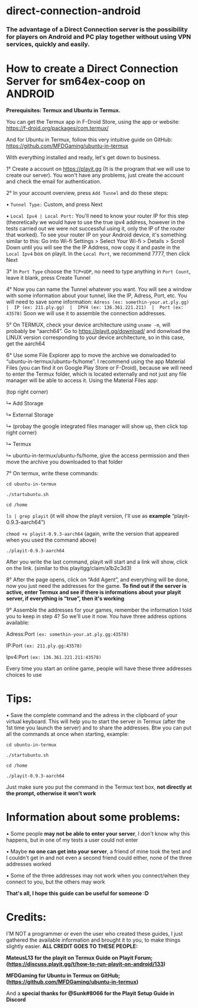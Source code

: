 # direct-connection-android

### The advantage of a Direct Connection server is the possibility for players on Android and PC play together without using VPN services, quickly and easily.

# **How to create a Direct Connection Server for sm64ex-coop on ANDROID**

**Prerequisites: Termux and Ubuntu in Termux.**

You can get the Termux app in F-Droid Store, using the app or website: <https://f-droid.org/packages/com.termux/>

And for Ubuntu in Termux, follow this very intuitive guide on GitHub: <https://github.com/MFDGaming/ubuntu-in-termux>

With everything installed and ready, let's get down to business. 

1° Create a account on <https://playit.gg> (It is the program that we will use to create our server). You won't have any problems, just create the account and check the email for authentication.

2° In your account overview, press `Add Tunnel` and do these steps:

 • `Tunnel Type:` Custom, and press Next

 • `Local Ipv4 | Local Port:` You'll need to know your router IP for this step (theoretically we would have to use the true ipv4 address, however in the tests carried out we were not successful using it, only the IP of the router that worked). To see your router IP on your Android device, it's something similar to this: Go into Wi-fi Settings > Select Your Wi-fi > Details > Scroll Down until you will see the the IP Address, now copy it and paste in the `Local Ipv4` box on playit. In the `Local Port`, we recommend 7777, then click Next

 

3° In `Port Type` choose the `TCP+UDP`, no need to type anything in `Port Count`, leave it blank, press Create Tunnel

4° Now you can name the Tunnel whatever you want. You will see a window with some information about your tunnel, like the IP, Adress, Port, etc. You will need to save some information: `Adress (ex: somethin-your.at.ply.gg)  |  IP (ex: 211.ply.gg)  |  IPV4 (ex: 136.361.221.211)  |  Port (ex: 43578)` Soon we will use it to assemble the connection addresses.

5° On TERMUX, check your device architecture using `uname -m`, will probably be “aarch64”. Go to <https://playit.gg/download/> and donwload the LINUX version corresponding to your device architecture, so in this case,  get the aarch64

6° Use some File Explorer app to move the archive we donwloaded to “ubuntu-in-termux/ubuntu-fs/home”. I recommend using the app Material Files (you can find it on Google Play Store or F-Droid), because we will need to enter the Termux folder, which is located externally and not just any file manager will be able to access it. Using the Material Files app: 

(top right corner)

↳ Add Storage 

↳ External Storage

↳ (probay the google integrated files manager will show up, then click top right corner)

↳ Termux

↳ ubuntu-in-termux/ubuntu-fs/home, give the access permission and then move the archive you downloaded to that folder 

7° On termux, write these commands:

`cd ubuntu-in-termux` 

`./startubuntu.sh`

`cd /home`

`ls | grep playit`  (it will show the playit version, I'll use as **example** “playit-0.9.3-aarch64”) 

`chmod +x playit-0.9.3-aarch64` (again, write the version that appeared when you used the command above)

`./playit-0.9.3-aarch64`

After you write the last command, playit will start and a link will show, click on the link. (similar to this playitgg/claim/a1b2c3d3)

8° After the page opens, click on “Add Agent”, and everything will be done, now you just need the addresses for the game. **To find out if the server is active, enter Termux and see if there is informations about your playit server, if everything is “true”, then it's working**

9° Assemble the addresses for your games, remember the information I told you to keep in step 4? So we'll use it now. You have three address options available:

Adress:Port `(ex: somethin-your.at.ply.gg:43578)`

IP:Port `(ex: 211.ply.gg:43578)`

Ipv4:Port `(ex: 136.361.221.211:43578)`

Every time you start an online game, people will have these three addresses choices to use

# **Tips:**

• Save the complete command and the adress in the clipboard of your virtual keyboard. This will help you to start the server in Termux (after the 1st time you launch the server) and to share the addresses. Btw you can put all the commands at once when starting, example:

`cd ubuntu-in-termux`

`./startubuntu.sh`

`cd /home`

`./playit-0.9.3-aarch64`

Just make sure you put the command in the Termux text box, **not directly at the prompt, otherwise it won't work**

# **Information about some problems:**

• Some people **may not be able to enter your server**, I don't know why this happens, but in one of my tests a user could not enter

• Maybe **no one can get into your server**, a friend of mine took the test and I couldn't get in and not even a second friend could either, none of the three addresses worked

• Some of the three addresses may not work when you connect/when they connect to you, but the others may work


**That's all, I hope this guide can be useful for someone :D**

# **Credits:**

I'M NOT a programmer or even the user who created these guides, I just gathered the available information and brought it to you, to make things slightly easier. **ALL CREDIT GOES TO THESE PEOPLE:**

**MateusL13 for the playit on Termux Guide on Playit Forum; (https://discuss.playit.gg/t/how-to-run-playit-on-android/133)**

**MFDGaming for Ubuntu in Termux on GitHub; (https://github.com/MFDGaming/ubuntu-in-termux)**

And a **special thanks for @Sunk#8066 for the Playit Setup Guide in Discord** 
